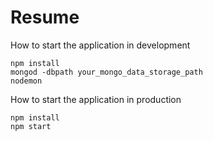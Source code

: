 # Resume

How to start the application in development

    npm install
    mongod -dbpath your_mongo_data_storage_path
    nodemon

How to start the application in production

    npm install
    npm start